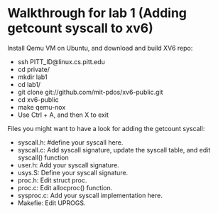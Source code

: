 # Walkthrough for lab 1 (Adding getcount syscall to xv6)
<p>Install Qemu VM on Ubuntu, and download and build XV6 repo:</p>
<ul>
  <li>ssh PITT_ID@linux.cs.pitt.edu</li>
  <li>cd private/</li>
  <li>mkdir lab1</li>
  <li>cd lab1/</li>
  <li>git clone git://github.com/mit-pdos/xv6-public.git</li>
  <li>cd xv6-public</li>
  <li>make qemu-nox</li>
  <li>Use Ctrl + A, and then X to exit</li>
</ul>

<p>Files you might want to have a look for adding the getcount syscall:</p>
<ul>
  <li>syscall.h: #define your syscall here.</li>
  <li>syscall.c: Add syscall signature, update the syscall table, and edit syscall() function</li>
  <li>user.h: Add your syscall signature.</li>
  <li>usys.S: Define your syscall signature.</li>
  <li>proc.h: Edit struct proc.</li>
  <li>proc.c: Edit allocproc() function.</li>
  <li>sysproc.c: Add your syscall implementation here.</li>
  <li>Makefie: Edit UPROGS.</li>
</ul>
